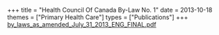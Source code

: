 +++
title = "Health Council Of Canada By-Law No. 1"
date = 2013-10-18
themes = ["Primary Health Care"]
types = ["Publications"]
+++
[by_laws_as_amended_July_31_2013_ENG_FINAL.pdf](/files/by_laws_as_amended_July_31_2013_ENG_FINAL.pdf)
